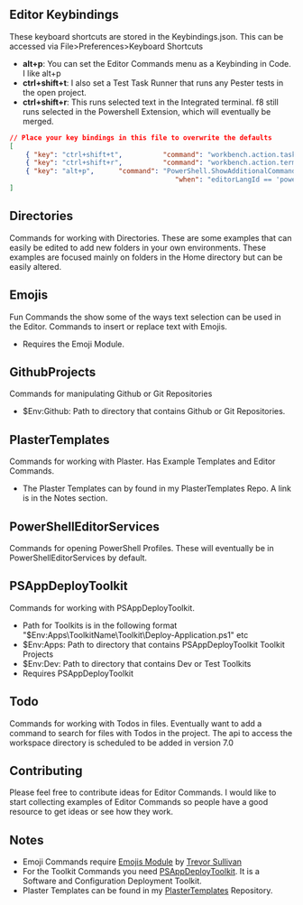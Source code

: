 ## Editor Keybindings

These keyboard shortcuts are stored in the Keybindings.json. This can be accessed via File>Preferences>Keyboard Shortcuts
- **alt+p**: You can set the Editor Commands menu as a Keybinding in Code. I like alt+p
- **ctrl+shift+t**: I also set a Test Task Runner that runs any Pester tests in the open project.
- **ctrl+shift+r**: This runs selected text in the Integrated terminal. f8 still runs selected in the Powershell Extension, which will eventually be merged.

```json
// Place your key bindings in this file to overwrite the defaults
[
    { "key": "ctrl+shift+t",          "command": "workbench.action.tasks.test" },
    { "key": "ctrl+shift+r",          "command": "workbench.action.terminal.runSelectedText" },
    { "key": "alt+p",      "command": "PowerShell.ShowAdditionalCommands",
                                         "when": "editorLangId == 'powershell'" } 
]
```
## Directories
Commands for working with Directories. These are some examples that can easily be edited to add new folders in your own environments. These examples are focused mainly on folders in the Home directory but can be easily altered.

## Emojis
Fun Commands the show some of the ways text selection can be used in the Editor. Commands to insert or replace text with Emojis.
- Requires the Emoji Module.

## GithubProjects
Commands for manipulating Github or Git Repositories
- $Env:Github: Path to directory that contains Github or Git Repositories.

## PlasterTemplates
Commands for working with Plaster. Has Example Templates and Editor Commands.
- The Plaster Templates can by found in my PlasterTemplates Repo. A link is in the Notes section.

## PowerShellEditorServices
Commands for opening PowerShell Profiles. These will eventually be in PowerShellEditorServices by default.

## PSAppDeployToolkit
Commands for working with PSAppDeployToolkit.
- Path for Toolkits is in the following format "$Env:Apps\ToolkitName\Toolkit\Deploy-Application.ps1" etc
- $Env:Apps: Path to directory that contains PSAppDeployToolkit Toolkit Projects
- $Env:Dev: Path to directory that contains Dev or Test Toolkits
- Requires PSAppDeployToolkit

## Todo
Commands for working with Todos in files. Eventually want to add a command to search for files with Todos in the project. The api to access the workspace directory is scheduled to be added in version 7.0

## Contributing
Please feel free to contribute ideas for Editor Commands. I would like to start collecting examples of Editor Commands so people have a good resource to get ideas or see how they work.

## Notes
- Emoji Commands require [Emojis Module](https://www.powershellgallery.com/packages/Emojis/0.1) by [Trevor Sullivan](https://twitter.com/pcgeek86)
- For the Toolkit Commands you need [PSAppDeployToolkit](https://github.com/PSAppDeployToolkit/PSAppDeployToolkit). It is a Software and Configuration Deployment Toolkit.
- Plaster Templates can be found in my [PlasterTemplates](https://github.com/gerane/PlasterTemplates) Repository. 